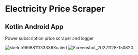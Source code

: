 # Electricity Price Scraper
## Kotlin Android App
Power subscription price scraper and logger

![sketch1668811133336Scaled](https://user-images.githubusercontent.com/50791042/204098078-ef8bf446-5372-45ca-bdb5-52d9c2939688.png) ![Screenshot_20221128-150820](https://user-images.githubusercontent.com/50791042/204298728-dcd87b51-9671-4f05-ab15-8ea6c35418c4.jpg)

